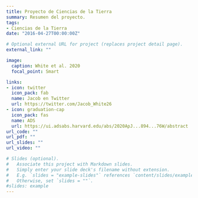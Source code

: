 ```yaml
---
title: Proyecto de Ciencias de la Tierra
summary: Resumen del proyecto.
tags:
- Ciencias de la Tierra
date: "2016-04-27T00:00:00Z"

# Optional external URL for project (replaces project detail page).
external_link: ""

image:
  caption: White et al. 2020
  focal_point: Smart

links:
- icon: twitter
  icon_pack: fab
  name: Jacob en Twitter
  url: https://twitter.com/Jacob_White26
- icon: graduation-cap
  icon_pack: fas
  name: ADS
  url: https://ui.adsabs.harvard.edu/abs/2020ApJ...894...76W/abstract
url_code: ""
url_pdf: ""
url_slides: ""
url_video: ""

# Slides (optional).
#   Associate this project with Markdown slides.
#   Simply enter your slide deck's filename without extension.
#   E.g. `slides = "example-slides"` references `content/slides/example-slides.md`.
#   Otherwise, set `slides = ""`.
#slides: example
---
```

